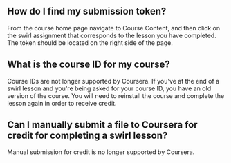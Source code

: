 ## How do I find my submission token?

From the course home page navigate to Course Content, and then click on the swirl assignment that corresponds to the lesson you have completed. The token should be located on the right side of the page.

## What is the course ID for my course?

Course IDs are not longer supported by Coursera. If you've at the end of a swirl lesson and you're being asked for your course ID, you have an old version of the course. You will need to reinstall the course and complete the lesson again in order to receive credit. 

## Can I manually submit a file to Coursera for credit for completing a swirl lesson?

Manual submission for credit is no longer supported by Coursera.